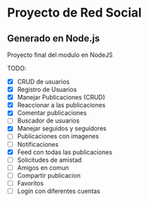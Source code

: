 # Proyecto de Red Social

## Generado en Node.js

Proyecto final del modulo en NodeJS

TODO:

 - [x] CRUD de usuarios 
 - [x] Registro de Usuarios
 - [x] Manejar Publicaciones (CRUD)
 - [x] Reaccionar a las publicaciones
 - [x] Comentar publicaciones
 - [ ] Buscador de usuarios
 - [x] Manejar seguidos y seguidores
 - [ ] Publicaciones con imagenes
 - [ ] Notificaciones
 - [x] Feed con todas las publicaciones
 - [ ] Solicitudes de amistad
 - [ ] Amigos en comun
 - [ ] Compartir publicacion
 - [ ] Favoritos
 - [ ] Login con diferentes cuentas
